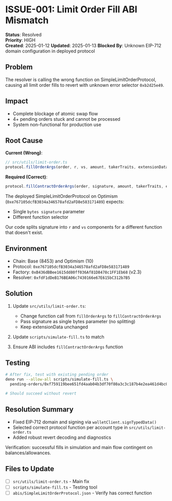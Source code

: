 # ISSUE-001: Limit Order Fill ABI Mismatch

**Status**: Resolved  
**Priority**: HIGH  
**Created**: 2025-01-12
**Updated**: 2025-01-13
**Blocked By**: Unknown EIP-712 domain configuration in deployed protocol

## Problem

The resolver is calling the wrong function on SimpleLimitOrderProtocol, causing all limit order fills to revert with unknown error selector `0xb2d25e49`.

## Impact

- Complete blockage of atomic swap flow
- 4+ pending orders stuck and cannot be processed
- System non-functional for production use

## Root Cause

**Current (Wrong)**:
```typescript
// src/utils/limit-order.ts
protocol.fillOrderArgs(order, r, vs, amount, takerTraits, extensionData)
```

**Required (Correct)**:
```typescript
protocol.fillContractOrderArgs(order, signature, amount, takerTraits, extensionData)
```

The deployed SimpleLimitOrderProtocol on Optimism (`0xe767105dcfB3034a346578afd2aFD8e583171489`) expects:
- Single `bytes signature` parameter
- Different function selector

Our code splits signature into `r` and `vs` components for a different function that doesn't exist.

## Environment

- Chain: Base (8453) and Optimism (10)
- Protocol: `0xe767105dcfB3034a346578afd2aFD8e583171489`
- Factory: `0xB436dBBee1615dd80ff036Af81D8478c1FF1Eb68` (v2.3)
- Resolver: `0xfdF1dDeB176BEA06c7430166e67E615bC312b7B5`

## Solution

1. Update `src/utils/limit-order.ts`:
   - Change function call from `fillOrderArgs` to `fillContractOrderArgs`
   - Pass signature as single bytes parameter (no splitting)
   - Keep extensionData unchanged

2. Update `scripts/simulate-fill.ts` to match

3. Ensure ABI includes `fillContractOrderArgs` function

## Testing

```bash
# After fix, test with existing pending order
deno run --allow-all scripts/simulate-fill.ts \
  pending-orders/0xf759119bee651fd4aab04b3df70f80a3c3c187b4e2ea461d4bc0c449ae6694e1.json

# Should succeed without revert
```

## Resolution Summary

- Fixed EIP‑712 domain and signing via `walletClient.signTypedData()`
- Selected correct protocol function per account type in `src/utils/limit-order.ts`
- Added robust revert decoding and diagnostics

Verification: successful fills in simulation and main flow contingent on balances/allowances.

## Files to Update

- [ ] `src/utils/limit-order.ts` - Main fix
- [ ] `scripts/simulate-fill.ts` - Testing tool
- [ ] `abis/SimpleLimitOrderProtocol.json` - Verify has correct function